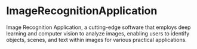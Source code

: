 # ImageRecognitionApplication
Image Recognition Application, a cutting-edge software that employs deep learning and computer vision to analyze images, enabling users to identify objects, scenes, and text within images for various practical applications.
